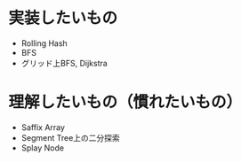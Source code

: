 # 実装したいもの
- Rolling Hash
- BFS
- グリッド上BFS, Dijkstra

# 理解したいもの（慣れたいもの）
- Saffix Array
- Segment Tree上の二分探索
- Splay Node
